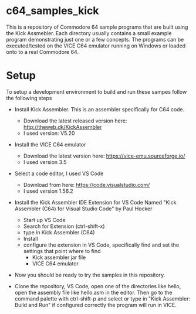 # c64_samples_kick
This is a repository of Commodore 64 sample programs that are built using the Kick Assmebler.  Each directory usually contains a small example program demonstrating just one or a few concepts.  The programs can be executed/tested on the VICE C64 emulator running on Windows or loaded onto to a real Commodore 64.

# Setup
To setup a development environment to build and run these sampes follow the following steps

- Install Kick Assembler.  This is an assembler specifically for C64 code.
  - Download the latest released version here: http://theweb.dk/KickAssembler
  - I used version: V5.20  

- Install the VICE C64 emulator 
  - Download the latest version here: https://vice-emu.sourceforge.io/
  - I used version 3.5

- Select a code editor, I used VS Code
  - Download from here: https://code.visualstudio.com/
  - I used version 1.56.2

- Install the Kick Assembler IDE Extension for VS Code Named "Kick Assembler (C64) for Visual Studio Code" by Paul Hocker
  - Start up VS Code
  - Search for Extension (ctrl-shift-x) 
  - type in Kick Assembler (C64)
  - Install
  - configure the extension in VS Code, specifically find and set the settings that point where to find
    - Kick assembler jar file
    - VICE C64 emulator
    
- Now you should be ready to try the samples in this repository.

- Clone the repository, VS Code, open one of the directories like hello, open the assembly file like hello.asm in the editor.  Then go to the command palette with ctrl-shift-p and select or type in "Kick Assembler: Build and Run" if configured correctly the program will run in VICE.
